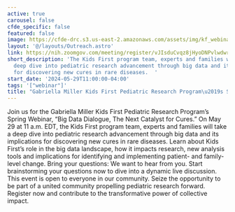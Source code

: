 ```yaml
---
active: true
carousel: false
cfde_specific: false
featured: false
image: https://cfde-drc.s3.us-east-2.amazonaws.com/assets/img/kf_webinar_2024spring.png
layout: '@/layouts/Outreach.astro'
link: https://nih.zoomgov.com/meeting/register/vJIsduCvqz8jHyoDNPvlwdwrUmVglsuoPd4#/registration
short_description: 'The Kids First program team, experts and families will take a
  deep dive into pediatric research advancement through big data and its implications
  for discovering new cures in rare diseases.  '
start_date: '2024-05-29T11:00:00-04:00'
tags: '["webinar"]'
title: "Gabriella Miller Kids First Pediatric Research Program\u2019s Spring Webinar"
---
```

Join us for the Gabriella Miller Kids First Pediatric Research Program’s Spring Webinar, “Big Data Dialogue, The Next Catalyst for Cures.”  On May 29 at 11 a.m. EDT, the Kids First program team, experts and families will take a deep dive into pediatric research advancement through big data and its implications for discovering new cures in rare diseases. Learn about Kids First’s role in the big data landscape, how it impacts research, new analysis tools and implications for identifying and implementing patient- and family-level change. Bring your questions: We want to hear from you. Start brainstorming your questions now to dive into a dynamic live discussion. This event is open to everyone in our community. Seize the opportunity to be part of a united community propelling pediatric research forward. Register now and contribute to the transformative power of collective impact. 